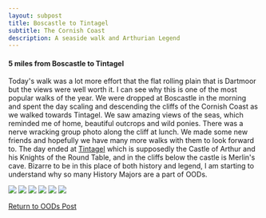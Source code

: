 ```yaml
---
layout: subpost
title: Boscastle to Tintagel
subtitle: The Cornish Coast
description: A seaside walk and Arthurian Legend
---
```


<h4>5 miles from Boscastle to Tintagel</h4>

Today's walk was a lot more effort that the flat rolling plain that is Dartmoor but the views were well worth it. I can see why this is one of the most popular walks of the year. 
We were dropped at Boscastle in the morning and spent the day scaling and descending the cliffs of the Cornish Coast as we walked towards Tintagel.
We saw amazing views of the seas, which reminded me of home, beautiful outcrops and wild ponies. There was a nerve wracking group photo along the cliff at lunch.
We made some new friends and hopefully we have many more walks with them to look forward to.
The day ended at <a target="_blank" href="http://www.english-heritage.org.uk/visit/places/tintagel-castle/">Tintagel</a> which is supposedly the Castle of Arthur and his Knights of the Round Table, and in the cliffs below the castle is Merlin's cave.
Bizarre to be in this place of both history and legend, I am starting to understand why so many History Majors are a part of OODs. 

<img src="https://adventuresofthetravellingtwins.com/Photos/2013-10-02-BoscastleToTintagel/P1010485.JPG" class="image1">
<img src="https://adventuresofthetravellingtwins.com/Photos/2013-10-02-BoscastleToTintagel/P1010477.JPG" class="image1">
<img src="https://adventuresofthetravellingtwins.com/Photos/2013-10-02-BoscastleToTintagel/P1010450.JPG" class="image1">
<img src="https://adventuresofthetravellingtwins.com/Photos/2013-10-02-BoscastleToTintagel/P1010464.JPG" class="image1">
<img src="https://adventuresofthetravellingtwins.com/Photos/2013-10-02-BoscastleToTintagel/P1010510.JPG" class="image1">
<img src="https://adventuresofthetravellingtwins.com/Photos/2013-10-02-BoscastleToTintagel/P1010504.JPG" class="image1">

<a href="https://adventuresofthetravellingtwins.com/2013/09/21/oddswalks/">Return to OODs Post</a>
